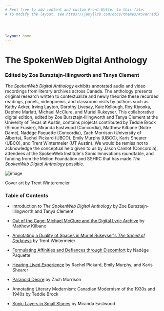 ```yaml
---
# Feel free to add content and custom Front Matter to this file.
# To modify the layout, see https://jekyllrb.com/docs/themes/#overriding-theme-defaults




layout: home
---
```

# The SpokenWeb Digital Anthology 
### Edited by Zoe Bursztajn-Illingworth and Tanya Clement 

*The SpokenWeb Digital Anthology* exhibits annotated audio and video recordings from literary archives across Canada. The anthology presents original research written to contextualize and newly theorize these recorded readings, panels, videopoems, and classroom visits by authors such as Kathy Acker, Irving Layton, Dorothy Livesay, Kaie Kellough, Roy Kiyooka, Daphne Marlatt, Michael McClure, and Muriel Rukeyser. This collaborative digital edition, edited by Zoe Bursztajn-Illingworth and Tanya Clement at the Univerity of Texas at Austin, contains projects contributed by Teddie Brock (Simon Frasier), Miranda Eastwood (Concordia), Matthew Kilbane (Notre Dame), Nadège Paquette (Concordia), Zach Morrison (University of Alberta), Rachel Pickard (UBCO), Emily Murphy (UBCO), Karis Shearer (UBCO), and Trent Wintermeier (UT Austin). We would be remiss not to acknowledge the conceptual help given to us by Jason Camlot (Concordia), attendees at the SpokenWeb Institute's Sonic Innovations roundtable, and funding from the Mellon Foundation and SSHRC that has made *The SpokenWeb Digital Anthology* possible. 

![image](https://user-images.githubusercontent.com/70542175/234410382-cab5cffe-8fd7-4831-a6c4-8e5069dc6ad0.png)<figcaption>Cover art by Trent Winteremeier</figcaption>

### Table of Contents

- Introduction to *The SpokenWeb Digital Anthology* by Zoe Bursztajn-Illingworth and Tanya Clement 

- [Out of the Cage: Michael McClure and the Digital Lyric Archive](https://hipstas.github.io/out-of-the-cage-michael-mcclure-and-the-digital-lyric-archive/) by Matthew Kilbane 

- [Annotating a Duality of Spaces in Muriel Rukeyser's *The Speed of Darkness*](https://hipstas.github.io/The-speed-of-darkness/) by Trent Wintermeier 

- [Formulating Affinities and Defiances through Discomfort](https://hipstas.github.io/performance-reading-acker/) by Nadège Paquette 

- [Hearing Lived Experience](https://hipstas.github.io/hearing-lived-experience/) by Rachel Pickard, Emily Murphy, and Karis Shearer 

- [Paranoid Desire](https://zachmorrison.github.io/Roy-Kiyooka-Classroom-Visit-University-of-Alberta-1977/) by Zach Morrison 

- Annotating Literary Modernism: Canadian Modernism of the 1930s and 1940s by Teddie Brock

- [Sonic Layers in Small Stones](https://hipstas.github.io/small-stones-sonic-layers/) by Miranda Eastwood 
